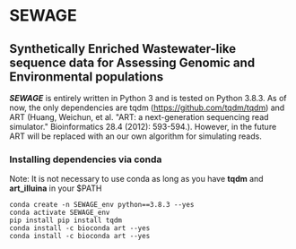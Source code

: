 # SEWAGE

## Synthetically Enriched Wastewater-like sequence data for Assessing Genomic and Environmental populations

***SEWAGE*** is entirely written in Python 3 and is tested on Python 3.8.3. As of now, the only dependencies 
are tqdm (https://github.com/tqdm/tqdm) and ART (Huang, Weichun, et al. "ART: a next-generation 
sequencing read simulator." Bioinformatics 28.4 (2012): 593-594.). However, in the future ART will 
be replaced with an our own algorithm for simulating reads.

### Installing dependencies via conda
Note: It is not necessary to use conda as long as you have **tqdm** and **art_illuina** in your $PATH
```
conda create -n SEWAGE_env python==3.8.3 --yes
conda activate SEWAGE_env
pip install pip install tqdm
conda install -c bioconda art --yes
conda install -c bioconda art --yes
```

